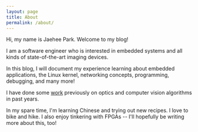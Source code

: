 ```yaml
---
layout: page
title: About
permalink: /about/
---
```

Hi, my name is Jaehee Park. Welcome to my blog!

I am a software engineer who is interested in embedded systems and all kinds of state-of-the-art imaging devices.

In this blog, I will document my experience learning about embedded applications, the Linux kernel, networking concepts, programming, debugging, and many more!

I have done some [work](https://scholar.google.com/citations?user=MfOeFRAAAAAJ&hl=en) previously on optics and computer vision algorithms in past years.

In my spare time, I'm learning Chinese and trying out new recipes. I love to bike and hike. I also enjoy tinkering with FPGAs -- I'll hopefully be writing more about this, too!  

<!-- also plan to share some insights into computer vision algorithms I use for health-monitoring such as photoplethysmography and eye-tracking, and discuss how we can use them to improve our lives. -->
